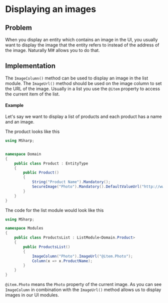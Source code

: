 # Displaying an images

## Problem

When you display an entity which contains an image in the UI, you usually want to display the image that the entity refers to instead of the address of the image.
Naturally M# allows you to do that.

## Implementation

The `ImageColumn()` method can be used to display an image in the list module.
The `ImageUrl()` method should be used on the image column to set the URL of the image.
Usually in a list you use the `@item` property to access the current item of the list.

#### Example

Let's say we want to display a list of products and each product has a name and an image.

The product looks like this

```csharp
using MSharp;


namespace Domain
{
    public class Product : EntityType
    {
        public Product()
        {
            String("Product Name").Mandatory();
            SecureImage("Photo").Mandatory().DefaultValueUrl("http://www.example.com/image.jpg");
        }
    }
}
```

The code for the list module would look like this


```csharp
using MSharp;

namespace Modules
{
    public class ProductsList : ListModule<Domain.Product>
    {
        public ProductsList()
        {
            ImageColumn("Photo").ImageUrl("@item.Photo");
            Column(x => x.ProductName);
        }
    }
}
```

`@item.Photo` means the `Photo` property of the current image.
As you can see `ImageColumn` in combination with the `ImageUrl()` method allows us to display images in our UI modules.
